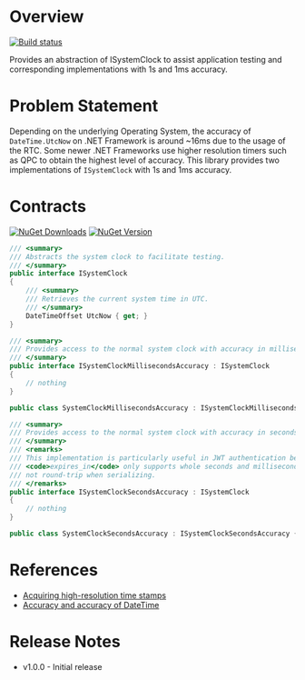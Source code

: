 # Overview

[![Build status](https://ci.appveyor.com/api/projects/status/1eoh6ahm0hukqw8d/branch/master?svg=true)](https://ci.appveyor.com/project/polewskm/ncode-systemclock/branch/master)

Provides an abstraction of ISystemClock to assist application testing and corresponding implementations with 1s and 1ms accuracy.

# Problem Statement

Depending on the underlying Operating System, the accuracy of `DateTime.UtcNow`
on .NET Framework is around ~16ms due to the usage of the RTC. Some newer .NET
Frameworks use higher resolution timers such as QPC to obtain the highest level
of accuracy. This library provides two implementations of `ISystemClock` with 1s
and 1ms accuracy.

# Contracts

[![NuGet Downloads](https://img.shields.io/nuget/dt/NCode.SystemClock.svg?style=flat)](https://www.nuget.org/packages/NCode.SystemClock/)
[![NuGet Version](https://img.shields.io/nuget/v/NCode.SystemClock.svg?style=flat)](https://www.nuget.org/packages/NCode.SystemClock/)

```csharp
/// <summary>
/// Abstracts the system clock to facilitate testing.
/// </summary>
public interface ISystemClock
{
	/// <summary>
	/// Retrieves the current system time in UTC.
	/// </summary>
	DateTimeOffset UtcNow { get; }
}

/// <summary>
/// Provides access to the normal system clock with accuracy in milliseconds.
/// </summary>
public interface ISystemClockMillisecondsAccuracy : ISystemClock
{
    // nothing
}

public class SystemClockMillisecondsAccuracy : ISystemClockMillisecondsAccuracy { /* ... */ }

/// <summary>
/// Provides access to the normal system clock with accuracy in seconds.
/// </summary>
/// <remarks>
/// This implementation is particularly useful in JWT authentication because
/// <code>expires_in</code> only supports whole seconds and milliseconds do
/// not round-trip when serializing.
/// </remarks>
public interface ISystemClockSecondsAccuracy : ISystemClock
{
    // nothing
}

public class SystemClockSecondsAccuracy : ISystemClockSecondsAccuracy { /* ... */ }
```

# References

* [Acquiring high-resolution time stamps](https://docs.microsoft.com/en-us/windows/win32/sysinfo/acquiring-high-resolution-time-stamps)
* [Accuracy and accuracy of DateTime](https://blogs.msdn.microsoft.com/ericlippert/2010/04/08/precision-and-accuracy-of-datetime/)

# Release Notes

* v1.0.0 - Initial release
